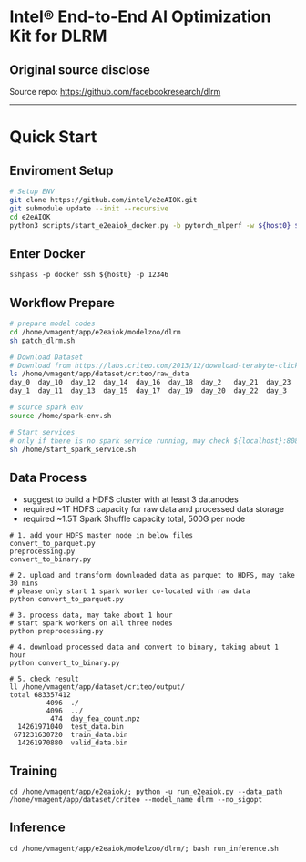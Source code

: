 # Intel® End-to-End AI Optimization Kit for DLRM
## Original source disclose
Source repo: https://github.com/facebookresearch/dlrm

---

# Quick Start

## Enviroment Setup
``` bash
# Setup ENV
git clone https://github.com/intel/e2eAIOK.git
git submodule update --init --recursive
cd e2eAIOK
python3 scripts/start_e2eaiok_docker.py -b pytorch_mlperf -w ${host0} ${host1} ${host2} ${host3} --proxy ""
```

## Enter Docker
```
sshpass -p docker ssh ${host0} -p 12346
```
## Workflow Prepare
``` bash
# prepare model codes
cd /home/vmagent/app/e2eaiok/modelzoo/dlrm
sh patch_dlrm.sh

# Download Dataset
# Download from https://labs.criteo.com/2013/12/download-terabyte-click-logs/ and unzip them
ls /home/vmagent/app/dataset/criteo/raw_data
day_0  day_10  day_12  day_14  day_16  day_18  day_2   day_21  day_23  day_4  day_6  day_8
day_1  day_11  day_13  day_15  day_17  day_19  day_20  day_22  day_3   day_5  day_7  day_9

# source spark env
source /home/spark-env.sh

# Start services
# only if there is no spark service running, may check ${localhost}:8080 to confirm
sh /home/start_spark_service.sh
```

## Data Process

* suggest to build a HDFS cluster with at least 3 datanodes
* required ~1T HDFS capacity for raw data and processed data storage
* required ~1.5T Spark Shuffle capacity total, 500G per node

```
# 1. add your HDFS master node in below files
convert_to_parquet.py
preprocessing.py
convert_to_binary.py

# 2. upload and transform downloaded data as parquet to HDFS, may take 30 mins
# please only start 1 spark worker co-located with raw data
python convert_to_parquet.py

# 3. process data, may take about 1 hour
# start spark workers on all three nodes
python preprocessing.py

# 4. download processed data and convert to binary, taking about 1 hour
python convert_to_binary.py

# 5. check result
ll /home/vmagent/app/dataset/criteo/output/
total 683357412
         4096  ./
         4096  ../
          474  day_fea_count.npz
  14261971040  test_data.bin
 671231630720  train_data.bin
  14261970880  valid_data.bin
```

## Training
```
cd /home/vmagent/app/e2eaiok/; python -u run_e2eaiok.py --data_path /home/vmagent/app/dataset/criteo --model_name dlrm --no_sigopt
```

## Inference
```
cd /home/vmagent/app/e2eaiok/modelzoo/dlrm/; bash run_inference.sh
```